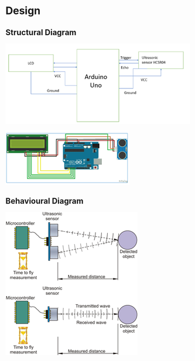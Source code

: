 # Design
## Structural Diagram

![enter image description here](https://github.com/ReganJon/M2-Embedded_Distance_measurement/blob/main/2_Design/SLD1.png)

![enter image description here](https://github.com/ReganJon/M2-Embedded_Distance_measurement/blob/main/2_Design/SLD2.png)

## Behavioural Diagram

![enter image description here](https://github.com/ReganJon/M2-Embedded_Distance_measurement/blob/main/2_Design/BHD1.png)

